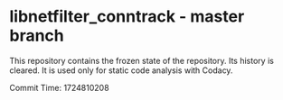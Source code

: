# libnetfilter_conntrack - master branch

This repository contains the frozen state of the repository.
Its history is cleared. It is used only for static code
analysis with Codacy.

Commit Time: 1724810208